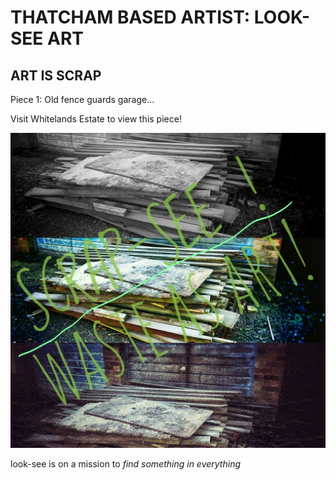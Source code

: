 #        THATCHAM BASED ARTIST: LOOK-SEE ART

## ART IS SCRAP



Piece 1: Old fence guards garage...

Visit Whitelands Estate to view this piece!

![](SCRAP_SEE_01_LI.jpg)


look-see is on a mission to 
_find something in everything_








